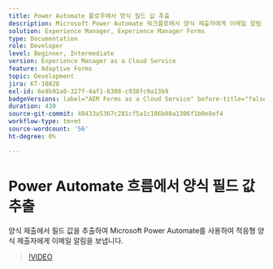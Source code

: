 ```yaml
---
title: Power Automate 플로우에서 양식 필드 값 추출
description: Microsoft Power Automate 워크플로에서 양식 제출자에게 이메일 알림 보내기
solution: Experience Manager, Experience Manager Forms
type: Documentation
role: Developer
level: Beginner, Intermediate
version: Experience Manager as a Cloud Service
feature: Adaptive Forms
topic: Development
jira: KT-10828
exl-id: 6e9b91a0-327f-4af1-8308-c938fc9a13b9
badgeVersions: label="AEM Forms as a Cloud Service" before-title="false"
duration: 430
source-git-commit: 48433a5367c281cf5a1c106b08a1306f1b0e8ef4
workflow-type: tm+mt
source-wordcount: '56'
ht-degree: 0%

---
```


# Power Automate 흐름에서 양식 필드 값 추출

양식 제출에서 필드 값을 추출하여 Microsoft Power Automate를 사용하여 적응형 양식 제출자에게 이메일 알림을 보냅니다.

>[!VIDEO](https://video.tv.adobe.com/v/345957?quality=12&learn=on)
